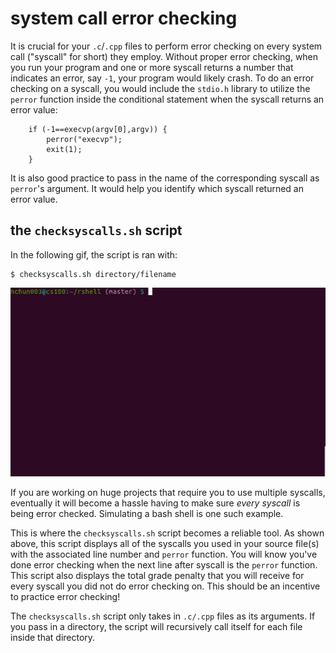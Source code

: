 # system call error checking

It is crucial for your `.c`/`.cpp` files to perform error checking on every system call ("syscall" for short) they employ.
Without proper error checking, when you run your program and one or more syscall returns a number that indicates an error,
say `-1`, your program would likely crash.
To do an error checking on a syscall, you would include the `stdio.h` library to utilize the `perror` function inside the conditional statement when the syscall returns an error value:
```
	if (-1==execvp(argv[0],argv)) {
		perror("execvp");
		exit(1);
	}
```
It is also good practice to pass in the name of the corresponding syscall as `perror`'s argument.
It would help you identify which syscall returned an error value.

## the `checksyscalls.sh` script
In the following gif, the script is ran with:
```
$ checksyscalls.sh directory/filename
```
![checksyscalls.gif](img/checksyscalls.gif)  

If you are working on huge projects that require you to use multiple syscalls,
eventually it will become a hassle having to make sure *every syscall* is being error checked.
Simulating a bash shell is one such example.

This is where the `checksyscalls.sh` script becomes a reliable tool.
As shown above, this script displays all of the syscalls you used in your source file(s) with the associated line number and `perror` function.
You will know you've done error checking when the next line after syscall is the `perror` function.
This script also displays the total grade penalty that you will receive for every syscall you did not do error checking on.
This should be an incentive to practice error checking!

The `checksyscalls.sh` script only takes in `.c/.cpp` files as its arguments.
If you pass in a directory, the script will recursively call itself for each file inside that directory.
